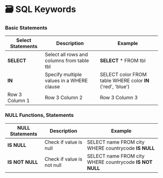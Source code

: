 # :card_file_box: SQL Keywords

### Basic Statements

| Select Statements | Description | Example |
| ---------------------  | --------------- | --------------- |
| **SELECT** | Select all rows and columns from table tbl | **SELECT** * FROM tbl |
| **IN**| Specify multiple values in a WHERE clause |  SELECT color FROM table WHERE color **IN** ('red', 'blue') | 
| Row 3 Column 1 | Row 3 Column 2 |  Row 3 Column 3 | 


### NULL Functions, Statements

| NULL Statements | Description | Example |
| ---------------------  | --------------- | --------------- |
| **IS NULL** | Check if value is null | SELECT name FROM city WHERE countrycode **IS NULL** |
| **IS NOT NULL** | Check if value is not null | SELECT name FROM city WHERE countrycode **IS NOT NULL** |
